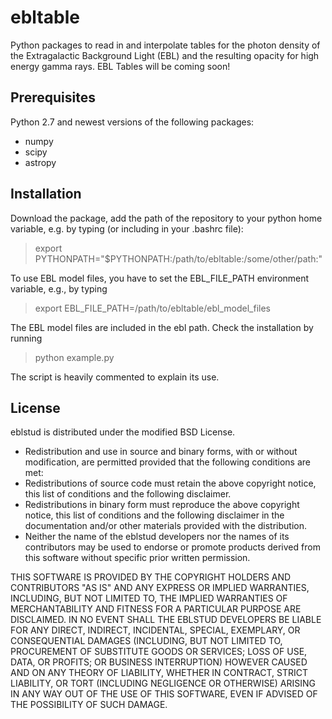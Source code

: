 ebltable
========

Python packages to read in and interpolate tables for the photon density of the Extragalactic Background Light (EBL)
and the resulting opacity for high energy gamma rays. EBL Tables will be coming soon!

Prerequisites
-------------
Python 2.7 and newest versions of the following packages:
- numpy
- scipy
- astropy 

Installation
------------

Download the package, add the path of the repository to your python home variable,
e.g. by typing (or including in your .bashrc file):
> export PYTHONPATH="$PYTHONPATH:/path/to/ebltable:/some/other/path:"

To use EBL model files, you have to set the EBL_FILE_PATH environment variable, e.g., by typing 
> export EBL_FILE_PATH=/path/to/ebltable/ebl_model_files

The EBL model files are included in the ebl path. 
Check the installation by running 
> python example.py

The script is heavily commented to explain its use.

License
-------
eblstud is distributed under the modified BSD License.

- Redistribution and use in source and binary forms, with or without
modification, are permitted provided that the following conditions are met:
- Redistributions of source code must retain the above copyright
notice, this list of conditions and the following disclaimer.
- Redistributions in binary form must reproduce the above copyright
notice, this list of conditions and the following disclaimer in the
documentation and/or other materials provided with the distribution.
- Neither the name of the eblstud developers  nor the
names of its contributors may be used to endorse or promote products
derived from this software without specific prior written permission.

THIS SOFTWARE IS PROVIDED BY THE COPYRIGHT HOLDERS AND CONTRIBUTORS "AS IS" AND
ANY EXPRESS OR IMPLIED WARRANTIES, INCLUDING, BUT NOT LIMITED TO, THE IMPLIED
WARRANTIES OF MERCHANTABILITY AND FITNESS FOR A PARTICULAR PURPOSE ARE
DISCLAIMED. IN NO EVENT SHALL THE EBLSTUD DEVELOPERS BE LIABLE FOR ANY
DIRECT, INDIRECT, INCIDENTAL, SPECIAL, EXEMPLARY, OR CONSEQUENTIAL DAMAGES
(INCLUDING, BUT NOT LIMITED TO, PROCUREMENT OF SUBSTITUTE GOODS OR SERVICES;
LOSS OF USE, DATA, OR PROFITS; OR BUSINESS INTERRUPTION) HOWEVER CAUSED AND
ON ANY THEORY OF LIABILITY, WHETHER IN CONTRACT, STRICT LIABILITY, OR TORT
(INCLUDING NEGLIGENCE OR OTHERWISE) ARISING IN ANY WAY OUT OF THE USE OF THIS
SOFTWARE, EVEN IF ADVISED OF THE POSSIBILITY OF SUCH DAMAGE.
